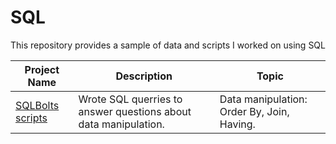 # SQL

This repository provides a sample of data and scripts I worked on using SQL


Project Name  | Description   |  Topic
------------- | ------------- | ------------------
[SQLBolts scripts](https://github.com/Mateocontrerass/SQL/tree/main/SQLBolt%20Scripts)| Wrote SQL querries to answer questions about data manipulation. | Data manipulation: Order By, Join, Having.
